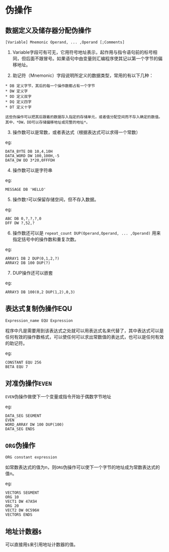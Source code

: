 # 伪操作

## 数据定义及储存器分配伪操作

`[Variable] Mnemonic Operand, ... ,Operand [;Comments]`

  1. Variable字段可有可无，它用符号地址表示，起作用与指令语句前的标号相同，但后面不跟冒号。如果语句中由变量则汇编程序使其记以第一个字节的偏移地址。

  2. 助记符（Mnemonic）字段说明所定义的数据类型，常用的有以下几种：

    * DB 定义字节，其后的每一个操作数都占有一个字节
    * DW 定义字
    * DD 定义双字
    * DQ 定义四字
    * DT 定义十字

    这些伪操作可以把其后跟着的数据存入指定的存储单元，或者值分配空间而不存入确定的数值。其中，*DW，DD可以存储偏移地址或完整的地址*。

  3. 操作数可以是常数，或者表达式（根据表达式可以求得一个常数）

  eg:
  ```assembly
  DATA_BYTE DB 10,4,10H
  DATA_WORD DW 100,100H,-5
  DATA_DW DD 3*20,0FFFDH
  ```
  4. 操作数可以是字符串

  eg:
  ```
  MESSAGE DB 'HELLO'
  ```
  5. 操作数`?`可以保留存储空间，但不存入数据。

  eg:
  ```
  ABC DB 0,?,?,?,0
  DFF DW ?,52,?
  ```

  6. 操作数还可以是 `repeat_count DUP(Operand,Operand, ... ,Operand)` 用来指定括号中的操作数和重复次数。

  eg:
  ```
  ARRAY1 DB 2 DUP(0,1,2,?)
  ARRAY2 DB 100 DUP(?)
  ```

  7. DUP操作还可以嵌套

  eg:
  ```
  ARRAY3 DB 100(0,2 DUP(1,2),0,3)
  ```

## 表达式复制伪操作EQU

```
Expression_name EQU Expression
```

程序中凡是需要用到该表达式之处就可以用表达式名来代替了，其中表达式可以是任何有效的操作数格式，可以使任何可以求出常数值的表达式，也可以是任何有效的助记符。

eg:
```
CONSTANT EQU 256
BETA EQU 7
```

## 对准伪操作`EVEN`

  `EVEN`伪操作做使下一个变量或指令开始于偶数字节地址

  eg:
  ```
  DATA_SEG SEGMENT
  EVEN
  WORD_ARRAY DW 100 DUP(100)
  DATA_SEG ENDS
  ```

## `ORG`伪操作

```
ORG constant expression
```

如常数表达式的值为n，则`ORG`伪操作可以使下一个字节的地址成为常数表达式的值n。

eg:
```
VECTORS SEGMENT
ORG 10
VECT1 DW 47A5H
ORG 20
VECT2 DW 0C596H
VECTORS ENDS
```

## 地址计数器`$`

  可以直接用`$`来引用地址计数器的值。
